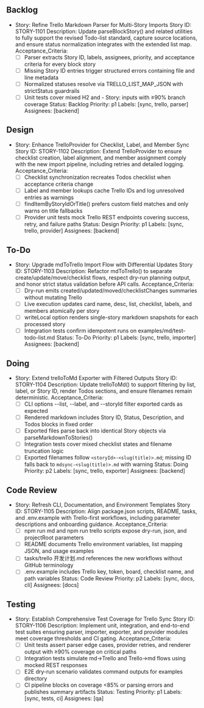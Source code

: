 ## Backlog

- Story: Refine Trello Markdown Parser for Multi-Story Imports
  Story ID: STORY-1101
  Description: Update parseBlockStory() and related utilities to fully support the revised Todo-list standard, capture source locations, and ensure status normalization integrates with the extended list map.
  Acceptance_Criteria:
    - [ ] Parser extracts Story ID, labels, assignees, priority, and acceptance criteria for every block story
    - [ ] Missing Story ID entries trigger structured errors containing file and line metadata
    - [ ] Normalized statuses resolve via TRELLO_LIST_MAP_JSON with strictStatus guardrails
    - [ ] Unit tests cover mixed H2 and - Story: inputs with ≥90% branch coverage
  Status: Backlog
  Priority: p1
  Labels: [sync, trello, parser]
  Assignees: [backend]

## Design

- Story: Enhance TrelloProvider for Checklist, Label, and Member Sync
  Story ID: STORY-1102
  Description: Extend TrelloProvider to ensure checklist creation, label alignment, and member assignment comply with the new import pipeline, including retries and detailed logging.
  Acceptance_Criteria:
    - [ ] Checklist synchronization recreates Todos checklist when acceptance criteria change
    - [ ] Label and member lookups cache Trello IDs and log unresolved entries as warnings
    - [ ] findItemByStoryIdOrTitle() prefers custom field matches and only warns on title fallbacks
    - [ ] Provider unit tests mock Trello REST endpoints covering success, retry, and failure paths
  Status: Design
  Priority: p1
  Labels: [sync, trello, provider]
  Assignees: [backend]

## To-Do

- Story: Upgrade mdToTrello Import Flow with Differential Updates
  Story ID: STORY-1103
  Description: Refactor mdToTrello() to separate create/update/move/checklist flows, respect dry-run planning output, and honor strict status validation before API calls.
  Acceptance_Criteria:
    - [ ] Dry-run emits created/updated/moved/checklistChanges summaries without mutating Trello
    - [ ] Live execution updates card name, desc, list, checklist, labels, and members atomically per story
    - [ ] writeLocal option renders single-story markdown snapshots for each processed story
    - [ ] Integration tests confirm idempotent runs on examples/md/test-todo-list.md
  Status: To-Do
  Priority: p1
  Labels: [sync, trello, importer]
  Assignees: [backend]

## Doing

- Story: Extend trelloToMd Exporter with Filtered Outputs
  Story ID: STORY-1104
  Description: Update trelloToMd() to support filtering by list, label, or Story ID, render Todos sections, and ensure filenames remain deterministic.
  Acceptance_Criteria:
    - [ ] CLI options --list, --label, and --storyId filter exported cards as expected
    - [ ] Rendered markdown includes Story ID, Status, Description, and Todos blocks in fixed order
    - [ ] Exported files parse back into identical Story objects via parseMarkdownToStories()
    - [ ] Integration tests cover mixed checklist states and filename truncation logic
    - [ ] Exported filenames follow `<storyId>-<slug(title)>.md`; missing ID falls back to `mdsync-<slug(title)>.md` with warning
  Status: Doing
  Priority: p2
  Labels: [sync, trello, exporter]
  Assignees: [backend]

## Code Review

- Story: Refresh CLI, Documentation, and Environment Templates
  Story ID: STORY-1105
  Description: Align package.json scripts, README, tasks, and .env.example with Trello-first workflows, including parameter descriptions and onboarding guidance.
  Acceptance_Criteria:
    - [ ] npm run md and npm run trello scripts expose dry-run, json, and projectRoot parameters
    - [ ] README documents Trello environment variables, list mapping JSON, and usage examples
    - [ ] tasks/trello 开发计划.md references the new workflows without GitHub terminology
    - [ ] .env.example includes Trello key, token, board, checklist name, and path variables
  Status: Code Review
  Priority: p2
  Labels: [sync, docs, cli]
  Assignees: [docs]

## Testing

- Story: Establish Comprehensive Test Coverage for Trello Sync
  Story ID: STORY-1106
  Description: Implement unit, integration, and end-to-end test suites ensuring parser, importer, exporter, and provider modules meet coverage thresholds and CI gating.
  Acceptance_Criteria:
    - [ ] Unit tests assert parser edge cases, provider retries, and renderer output with ≥90% coverage on critical paths
    - [ ] Integration tests simulate md→Trello and Trello→md flows using mocked REST responses
    - [ ] E2E dry-run scenario validates command outputs for examples directory
    - [ ] CI pipeline blocks on coverage <85% or parsing errors and publishes summary artifacts
  Status: Testing
  Priority: p1
  Labels: [sync, tests, ci]
  Assignees: [qa]

